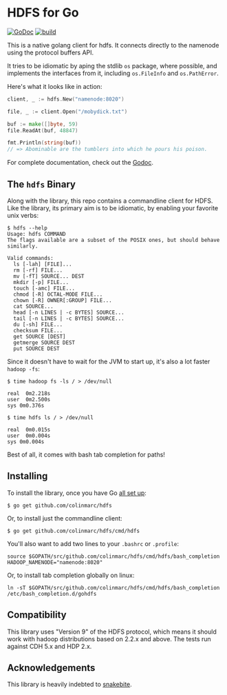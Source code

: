 HDFS for Go
===========

[![GoDoc](https://godoc.org/github.com/colinmarc/hdfs/web?status.svg)](https://godoc.org/github.com/colinmarc/hdfs) [![build](https://travis-ci.org/colinmarc/hdfs.svg?branch=master)](https://travis-ci.org/colinmarc/hdfs)

This is a native golang client for hdfs. It connects directly to the namenode using
the protocol buffers API.

It tries to be idiomatic by aping the stdlib `os` package, where possible, and
implements the interfaces from it, including `os.FileInfo` and `os.PathError`.

Here's what it looks like in action:

```go
client, _ := hdfs.New("namenode:8020")

file, _ := client.Open("/mobydick.txt")

buf := make([]byte, 59)
file.ReadAt(buf, 48847)

fmt.Println(string(buf))
// => Abominable are the tumblers into which he pours his poison.
```

For complete documentation, check out the [Godoc][1].

The `hdfs` Binary
-----------------

Along with the library, this repo contains a commandline client for HDFS. Like
the library, its primary aim is to be idiomatic, by enabling your favorite unix
verbs:


    $ hdfs --help
    Usage: hdfs COMMAND
    The flags available are a subset of the POSIX ones, but should behave similarly.

    Valid commands:
      ls [-lah] [FILE]...
      rm [-rf] FILE...
      mv [-fT] SOURCE... DEST
      mkdir [-p] FILE...
      touch [-amc] FILE...
      chmod [-R] OCTAL-MODE FILE...
      chown [-R] OWNER[:GROUP] FILE...
      cat SOURCE...
      head [-n LINES | -c BYTES] SOURCE...
      tail [-n LINES | -c BYTES] SOURCE...
      du [-sh] FILE...
      checksum FILE...
      get SOURCE [DEST]
      getmerge SOURCE DEST
      put SOURCE DEST

Since it doesn't have to wait for the JVM to start up, it's also a lot faster
`hadoop -fs`:

    $ time hadoop fs -ls / > /dev/null

    real  0m2.218s
    user  0m2.500s
    sys 0m0.376s

    $ time hdfs ls / > /dev/null

    real  0m0.015s
    user  0m0.004s
    sys 0m0.004s

Best of all, it comes with bash tab completion for paths!

Installing
----------

To install the library, once you have Go [all set up][2]:

    $ go get github.com/colinmarc/hdfs

Or, to install just the commandline client:

    $ go get github.com/colinmarc/hdfs/cmd/hdfs


You'll also want to add two lines to your `.bashrc` or `.profile`:

    source $GOPATH/src/github.com/colinmarc/hdfs/cmd/hdfs/bash_completion
    HADOOP_NAMENODE="namenode:8020"

Or, to install tab completion globally on linux:

    ln -sT $GOPATH/src/github.com/colinmarc/hdfs/cmd/hdfs/bash_completion /etc/bash_completion.d/gohdfs

Compatibility
-------------

This library uses "Version 9" of the HDFS protocol, which means it should work
with hadoop distributions based on 2.2.x and above. The tests run against CDH
5.x and HDP 2.x.

Acknowledgements
----------------

This library is heavily indebted to [snakebite][3].

[1]: https://godoc.org/github.com/colinmarc/hdfs
[2]: https://golang.org/doc/install
[3]: https://github.com/spotify/snakebite
